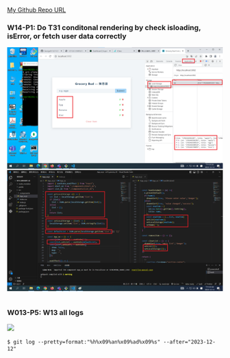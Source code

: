[My Github Repo URL](https://github.com/George0113/1121-wp1-demo-211410542.git)

### W14-P1: Do T31 conditonal rendering by check isloading, isError, or fetch user data correctly

![](w14-p1-1.png)
![](w14-p1-2.png)

```

```

### W013-P5: W13 all logs

![](w13-p5.png)

```
$ git log --pretty=format:"%h%x09%an%x09%ad%x09%s" --after="2023-12-12"

```
